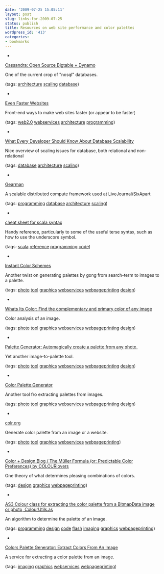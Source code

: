 ```yaml
---
date: '2009-07-25 15:05:11'
layout: post
slug: links-for-2009-07-25
status: publish
title: Resources on web site performance and color palettes
wordpress_id: '413'
categories:
- bookmarks
---
```


  *


[Cassandra: Open Source Bigtable + Dynamo](http://assets.en.oreilly.com/1/event/27/Cassandra_%20Open%20Source%20Bigtable%20+%20Dynamo%20Presentation.pdf)


One of the current crop of "nosql" databases.


(tags: [architecture](http://delicious.com/eob/architecture) [scaling](http://delicious.com/eob/scaling) [database](http://delicious.com/eob/database))


  *


[Even Faster Websites](http://assets.en.oreilly.com/1/event/27/Even%20Faster%20Websites%20Presentation.ppt)


Front-end ways to make web sites faster (or appear to be faster)


(tags: [web2.0](http://delicious.com/eob/web2.0) [webservices](http://delicious.com/eob/webservices) [architecture](http://delicious.com/eob/architecture) [programming](http://delicious.com/eob/programming))


  *


[What Every Developer Should Know About Database Scalability](http://assets.en.oreilly.com/1/event/27/What%20Every%20Developer%20Should%20Know%20About%20Database%20Scalability%20Presentation.pdf)


Nice overview of scaling issues for database, both relational and non-relational


(tags: [database](http://delicious.com/eob/database) [architecture](http://delicious.com/eob/architecture) [scaling](http://delicious.com/eob/scaling))


  *


[Gearman](http://gearman.org/)


A scalable distributed compute framework used at LiveJournal/SixApart


(tags: [programming](http://delicious.com/eob/programming) [database](http://delicious.com/eob/database) [architecture](http://delicious.com/eob/architecture) [scaling](http://delicious.com/eob/scaling))


  *


[cheat sheet for scala syntax](http://anyall.org/scalacheat/)


Handy reference, particularly to some of the useful terse syntax, such as how to use the underscore symbol.


(tags: [scala](http://delicious.com/eob/scala) [reference](http://delicious.com/eob/reference) [programming](http://delicious.com/eob/programming) [code](http://delicious.com/eob/code))


  *


[Instant Color Schemes](http://www.gpeters.com/color/color-schemes.php)


Another twist on generating palettes by gong from search-term to images to a palette.


(tags: [photo](http://delicious.com/eob/photo) [tool](http://delicious.com/eob/tool) [graphics](http://delicious.com/eob/graphics) [webservices](http://delicious.com/eob/webservices) [webpageprinting](http://delicious.com/eob/webpageprinting) [design](http://delicious.com/eob/design))


  *


[Whats Its Color: Find the complementary and primary color of any image](http://whatsitscolor.com/)


Color analysis of an image.


(tags: [photo](http://delicious.com/eob/photo) [tool](http://delicious.com/eob/tool) [graphics](http://delicious.com/eob/graphics) [webservices](http://delicious.com/eob/webservices) [webpageprinting](http://delicious.com/eob/webpageprinting) [design](http://delicious.com/eob/design))


  *


[Palette Generator: Automagically create a palette from any photo.](http://bighugelabs.com/colors.php)


Yet another image-to-palette tool.


(tags: [photo](http://delicious.com/eob/photo) [tool](http://delicious.com/eob/tool) [graphics](http://delicious.com/eob/graphics) [webservices](http://delicious.com/eob/webservices) [webpageprinting](http://delicious.com/eob/webpageprinting) [design](http://delicious.com/eob/design))


  *


[Color Palette Generator](http://www.degraeve.com/color-palette/)


Another tool fro extracting palettes from images.


(tags: [photo](http://delicious.com/eob/photo) [tool](http://delicious.com/eob/tool) [graphics](http://delicious.com/eob/graphics) [webservices](http://delicious.com/eob/webservices) [webpageprinting](http://delicious.com/eob/webpageprinting) [design](http://delicious.com/eob/design))


  *


[colr.org](http://www.colr.org/)


Generate color palette from an image or a website.


(tags: [photo](http://delicious.com/eob/photo) [tool](http://delicious.com/eob/tool) [graphics](http://delicious.com/eob/graphics) [webservices](http://delicious.com/eob/webservices) [webpageprinting](http://delicious.com/eob/webpageprinting))


  *


[Color + Design Blog / The Müller Formula (or: Predictable Color Preferences) by COLOURlovers](http://www.colourlovers.com/blog/2007/09/02/the-muller-formula-or-predictable-color-preferences/)


One theory of what determines pleasing combinations of colors.


(tags: [design](http://delicious.com/eob/design) [graphics](http://delicious.com/eob/graphics) [webpageprinting](http://delicious.com/eob/webpageprinting))


  *


[AS3 Colour class for extracting the color palette from a BitmapData image or photo, ColourUtils.as](http://blog.soulwire.co.uk/flash/actionscript-3/colourutils-bitmapdata-extract-colour-palette/)


An algorithm to determine the palette of an image.


(tags: [programming](http://delicious.com/eob/programming) [design](http://delicious.com/eob/design) [code](http://delicious.com/eob/code) [flash](http://delicious.com/eob/flash) [imaging](http://delicious.com/eob/imaging) [graphics](http://delicious.com/eob/graphics) [webpageprinting](http://delicious.com/eob/webpageprinting))


  *


[Colors Palette Generator: Extract Colors From An Image](http://www.makeuseof.com/dir/colors-palette-generator/)


A service for extracting a color palette from an image.


(tags: [imaging](http://delicious.com/eob/imaging) [graphics](http://delicious.com/eob/graphics) [webservices](http://delicious.com/eob/webservices) [webpageprinting](http://delicious.com/eob/webpageprinting))



